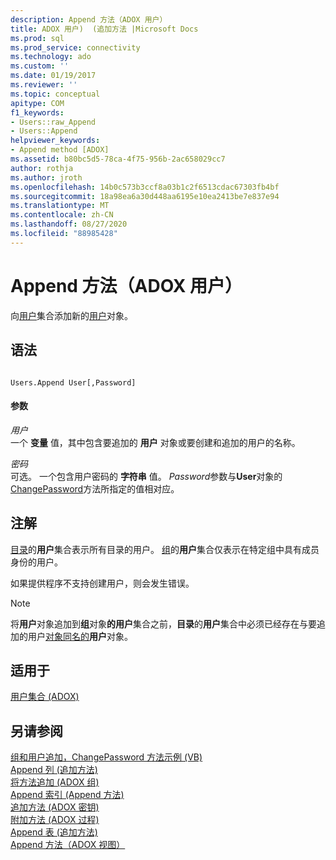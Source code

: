 ```yaml
---
description: Append 方法（ADOX 用户）
title: ADOX 用户)  (追加方法 |Microsoft Docs
ms.prod: sql
ms.prod_service: connectivity
ms.technology: ado
ms.custom: ''
ms.date: 01/19/2017
ms.reviewer: ''
ms.topic: conceptual
apitype: COM
f1_keywords:
- Users::raw_Append
- Users::Append
helpviewer_keywords:
- Append method [ADOX]
ms.assetid: b80bc5d5-78ca-4f75-956b-2ac658029cc7
author: rothja
ms.author: jroth
ms.openlocfilehash: 14b0c573b3ccf8a03b1c2f6513cdac67303fb4bf
ms.sourcegitcommit: 18a98ea6a30d448aa6195e10ea2413be7e837e94
ms.translationtype: MT
ms.contentlocale: zh-CN
ms.lasthandoff: 08/27/2020
ms.locfileid: "88985428"
---
```

# <a name="append-method-adox-users"></a>Append 方法（ADOX 用户）
向[用户](./users-collection-adox.md)集合添加新的[用户](./user-object-adox.md)对象。  
  
## <a name="syntax"></a>语法  
  
```  
  
Users.Append User[,Password]  
```  
  
#### <a name="parameters"></a>参数  
 *用户*  
 一个 **变量** 值，其中包含要追加的 **用户** 对象或要创建和追加的用户的名称。  
  
 *密码*  
 可选。 一个包含用户密码的 **字符串** 值。 *Password*参数与**User**对象的[ChangePassword](./changepassword-method-adox.md)方法所指定的值相对应。  
  
## <a name="remarks"></a>注解  
 [目录](./catalog-object-adox.md)的**用户**集合表示所有目录的用户。 [组](./group-object-adox.md)的**用户**集合仅表示在特定组中具有成员身份的用户。  
  
 如果提供程序不支持创建用户，则会发生错误。  
  
> [!NOTE]
>  将**用户**对象追加到**组**对象**的用户**集合之前，**目录**的**用户**集合中必须已经存在与要追加的用户[对象同名的](./name-property-adox.md)**用户**对象。  
  
## <a name="applies-to"></a>适用于  
 [用户集合 (ADOX)](./users-collection-adox.md)  
  
## <a name="see-also"></a>另请参阅  
 [组和用户追加，ChangePassword 方法示例 (VB) ](./groups-and-users-append-changepassword-methods-example-vb.md)   
 [Append 列 (追加方法) ](./append-method-adox-columns.md)   
 [将方法追加 (ADOX 组) ](./append-method-adox-groups.md)   
 [Append 索引 (Append 方法) ](./append-method-adox-indexes.md)   
 [追加方法 (ADOX 密钥) ](./append-method-adox-keys.md)   
 [附加方法 (ADOX 过程) ](./append-method-adox-procedures.md)   
 [Append 表 (追加方法) ](./append-method-adox-tables.md)   
 [Append 方法（ADOX 视图）](./append-method-adox-views.md)